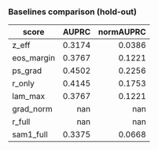### Baselines comparison (hold-out)

| score | AUPRC | normAUPRC |
|---|---:|---:|
| z_eff | 0.3174 | 0.0386 |
| eos_margin | 0.3767 | 0.1221 |
| ps_grad | 0.4502 | 0.2256 |
| r_only | 0.4145 | 0.1753 |
| lam_max | 0.3767 | 0.1221 |
| grad_norm | nan | nan |
| r_full | nan | nan |
| sam1_full | 0.3375 | 0.0668 |